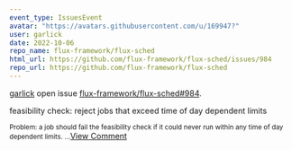 ```yaml
---
event_type: IssuesEvent
avatar: "https://avatars.githubusercontent.com/u/169947?"
user: garlick
date: 2022-10-06
repo_name: flux-framework/flux-sched
html_url: https://github.com/flux-framework/flux-sched/issues/984
repo_url: https://github.com/flux-framework/flux-sched
---
```


<a href='https://github.com/garlick' target='_blank'>garlick</a> open issue <a href='https://github.com/flux-framework/flux-sched/issues/984' target='_blank'>flux-framework/flux-sched#984</a>.

<p>feasibility check: reject jobs that exceed time of day dependent limits</p><small>Problem: a job should fail the feasibility check if it could never run within any time of day dependent limits....</small><a href='https://github.com/flux-framework/flux-sched/issues/984' target='_blank'>View Comment</a>